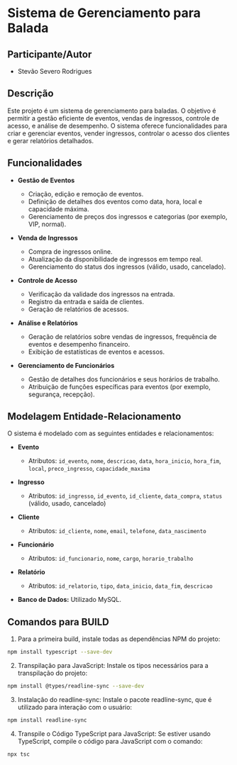 # Sistema de Gerenciamento para Balada

## Participante/Autor
- Stevão Severo Rodrigues

## Descrição

Este projeto é um sistema de gerenciamento para baladas. O objetivo é permitir a gestão eficiente de eventos, vendas de ingressos, controle de acesso, e análise de desempenho. O sistema oferece funcionalidades para criar e gerenciar eventos, vender ingressos, controlar o acesso dos clientes e gerar relatórios detalhados.

## Funcionalidades

- **Gestão de Eventos**
  - Criação, edição e remoção de eventos.
  - Definição de detalhes dos eventos como data, hora, local e capacidade máxima.
  - Gerenciamento de preços dos ingressos e categorias (por exemplo, VIP, normal).

- **Venda de Ingressos**
  - Compra de ingressos online.
  - Atualização da disponibilidade de ingressos em tempo real.
  - Gerenciamento do status dos ingressos (válido, usado, cancelado).

- **Controle de Acesso**
  - Verificação da validade dos ingressos na entrada.
  - Registro da entrada e saída de clientes.
  - Geração de relatórios de acessos.

- **Análise e Relatórios**
  - Geração de relatórios sobre vendas de ingressos, frequência de eventos e desempenho financeiro.
  - Exibição de estatísticas de eventos e acessos.

- **Gerenciamento de Funcionários**
  - Gestão de detalhes dos funcionários e seus horários de trabalho.
  - Atribuição de funções específicas para eventos (por exemplo, segurança, recepção).

## Modelagem Entidade-Relacionamento

O sistema é modelado com as seguintes entidades e relacionamentos:

- **Evento**
  - Atributos: `id_evento`, `nome`, `descricao`, `data`, `hora_inicio`, `hora_fim`, `local`, `preco_ingresso`, `capacidade_maxima`
  
- **Ingresso**
  - Atributos: `id_ingresso`, `id_evento`, `id_cliente`, `data_compra`, `status` (válido, usado, cancelado)
  
- **Cliente**
  - Atributos: `id_cliente`, `nome`, `email`, `telefone`, `data_nascimento`
  
- **Funcionário**
  - Atributos: `id_funcionario`, `nome`, `cargo`, `horario_trabalho`
  
- **Relatório**
  - Atributos: `id_relatorio`, `tipo`, `data_inicio`, `data_fim`, `descricao`

- **Banco de Dados:** Utilizado MySQL.


## Comandos para BUILD
1.  Para a primeira build, instale todas as dependências NPM do projeto:
```bash
npm install typescript --save-dev
```
2.  Transpilação para JavaScript: Instale os tipos necessários para a transpilação do projeto:
```bash
npm install @types/readline-sync --save-dev
```
3.  Instalação do readline-sync: Instale o pacote readline-sync, que é utilizado para interação com o usuário:
```bash
npm install readline-sync
```
4.  Transpile o Código TypeScript para JavaScript: Se estiver usando TypeScript, compile o código para JavaScript com o comando:
```bash
npx tsc
```

